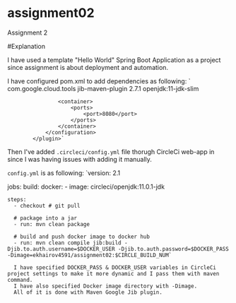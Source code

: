 # assignment02
Assignment 2

#Explanation

I have used a template "Hello World" Spring Boot Application as a project since assignment is about deployment and automation.

I have configured pom.xml to add dependencies as following:
`<plugin>
				<groupId>com.google.cloud.tools</groupId>
				<artifactId>jib-maven-plugin</artifactId>
				<version>2.7.1</version>
				<configuration>
					<from>
						<image>openjdk:11-jdk-slim</image>
					</from>
					
					<container>
						<ports>
							<port>8080</port>
						</ports>
					</container>
				</configuration>
			</plugin>`
      
      
Then I've added `.circleci/config.yml` file thorugh CircleCi web-app in since I was having issues with adding it manually.

`config.yml` is as following:
`version: 2.1

jobs:
  build:
    docker:
      - image: circleci/openjdk:11.0.1-jdk

    steps:
      - checkout # git pull

      # package into a jar
      - run: mvn clean package

      # build and push docker image to docker hub
      - run: mvn clean compile jib:build -Djib.to.auth.username=$DOCKER_USER -Djib.to.auth.password=$DOCKER_PASS -Dimage=ekhairov4591/assignment02:$CIRCLE_BUILD_NUM`
      
      I have specified DOCKER_PASS & DOCKER_USER variables in CircleCi project settings to make it more dynamic and I pass them with maven command.
      I have also specified Docker image directory with -Dimage. 
      All of it is done with Maven Google Jib plugin.

